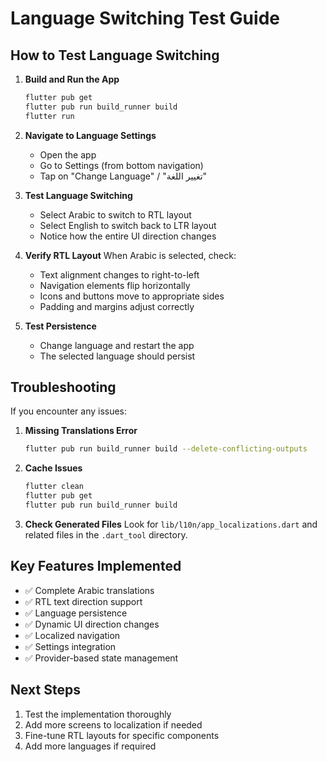 # Language Switching Test Guide

## How to Test Language Switching

1. **Build and Run the App**
   ```bash
   flutter pub get
   flutter pub run build_runner build
   flutter run
   ```

2. **Navigate to Language Settings**
   - Open the app
   - Go to Settings (from bottom navigation)
   - Tap on "Change Language" / "تغيير اللغة"

3. **Test Language Switching**
   - Select Arabic to switch to RTL layout
   - Select English to switch back to LTR layout
   - Notice how the entire UI direction changes

4. **Verify RTL Layout**
   When Arabic is selected, check:
   - Text alignment changes to right-to-left
   - Navigation elements flip horizontally
   - Icons and buttons move to appropriate sides
   - Padding and margins adjust correctly

5. **Test Persistence**
   - Change language and restart the app
   - The selected language should persist

## Troubleshooting

If you encounter any issues:

1. **Missing Translations Error**
   ```bash
   flutter pub run build_runner build --delete-conflicting-outputs
   ```

2. **Cache Issues**
   ```bash
   flutter clean
   flutter pub get
   flutter pub run build_runner build
   ```

3. **Check Generated Files**
   Look for `lib/l10n/app_localizations.dart` and related files in the `.dart_tool` directory.

## Key Features Implemented

- ✅ Complete Arabic translations
- ✅ RTL text direction support
- ✅ Language persistence
- ✅ Dynamic UI direction changes
- ✅ Localized navigation
- ✅ Settings integration
- ✅ Provider-based state management

## Next Steps

1. Test the implementation thoroughly
2. Add more screens to localization if needed
3. Fine-tune RTL layouts for specific components
4. Add more languages if required
